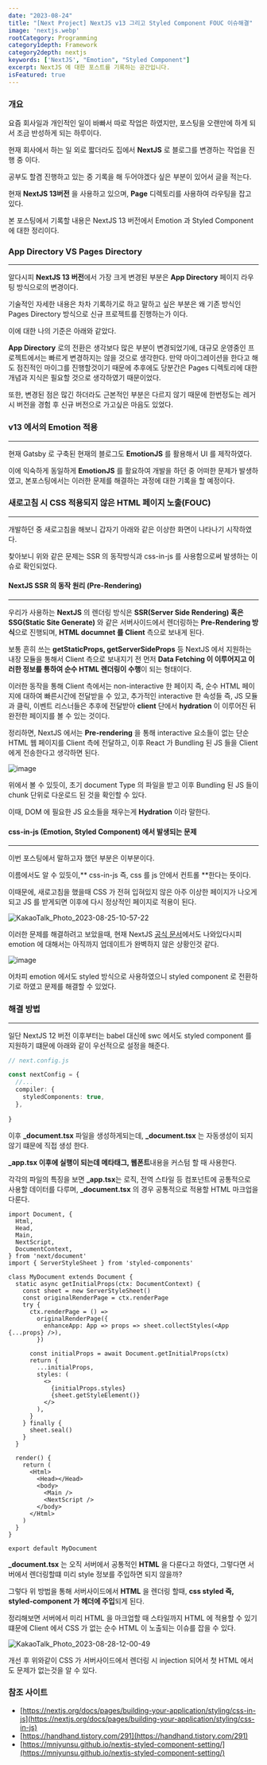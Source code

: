 ```yaml
---
date: "2023-08-24"
title: "[Next Project] NextJS v13 그리고 Styled Component FOUC 이슈해결"
image: 'nextjs.webp'
rootCategory: Programming
category1depth: Framework
category2depth: nextjs
keywords: ['NextJS', "Emotion", "Styled Component"]
excerpt: NextJS 에 대한 포스트를 기록하는 공간입니다.
isFeatured: true
---
```




### 개요

요즘 회사일과 개인적인 일이 바빠서 따로 작업은 하였지만, 포스팅을 오랜만에 하게 되서 조금 반성하게 되는 하루이다.

현재 회사에서 하는 일 외로 짧더라도 집에서 **NextJS** 로 블로그를 변경하는 작업을 진행 중 이다.

공부도 할겸 진행하고 있는 중 기록을 해 두어야겠다 싶은 부분이 있어서 글을 적는다.

현재 **NextJS 13버전** 을 사용하고 있으며, **Page** 디렉토리를 사용하여 라우팅을 잡고 있다.

본 포스팅에서 기록할 내용은 NextJS 13 버전에서 Emotion 과 Styled Component 에 대한 정리이다.

### App Directory VS Pages Directory
---

알다시피 **NextJS 13 버전**에서 가장 크게 변경된 부분은 **App Directory** 페이지 라우팅 방식으로의 변경이다.

기술적인 자세한 내용은 차차 기록하기로 하고 말하고 싶은 부분은 왜 기존 방식인 Pages Directory 방식으로 신규 프로젝트를 진행하는가 이다.

이에 대한 나의 기준은 아래와 같았다.

**App Directory** 로의 전환은 생각보다 많은 부분이 변경되었기에, 대규모 운영중인 프로젝트에서는 빠르게 변경하지는 않을 것으로 생각한다.
만약 마이그레이션을 한다고 해도 점진적인 마이그를 진행할것이기 때문에 추후에도 당분간은 Pages 디렉토리에 대한 개념과 지식은 필요할 것으로 생각하였기 때문이었다.

또한, 변경된 점은 많긴 하더라도 근본적인 부분은 다르지 않기 때문에 한번정도는 레거시 버전을 경험 후 신규 버전으로 가고싶은 마음도 있었다.

### v13 에서의 Emotion 적용
---

현재 Gatsby 로 구축된 현재의 블로그도 **EmotionJS** 를 활용해서 UI 를 제작하였다.

이에 익숙하게 동일하게 **EmotionJS** 를 활요하여 개발을 하던 중 어떠한 문제가 발생하였고, 본포스팅에서는 이러한 문제를 해결하는 과정에 대한 기록을 할 예정이다.

### 새로고침 시 CSS 적용되지 않은 HTML 페이지 노출(FOUC)
---

개발하던 중 새로고침을 해보니 갑자기 아래와 같은 이상한 화면이 나타나기 시작하였다.

찾아보니 위와 같은 문제는 SSR 의 동작방식과 css-in-js 를 사용함으로써 발생하는 이슈로 확인되었다.

#### NextJS SSR 의 동작 원리 (Pre-Rendering)
---

우리가 사용하는 **NextJS** 의 렌더링 방식은 **SSR(Server Side Rendering) 혹은 SSG(Static Site Generate)** 와 같은 서버사이드에서 렌더링하는 **Pre-Rendering 방식**으로 진행되며, **HTML documnet 를 Client** 측으로 보내게 된다.

보통 흔히 쓰는 **getStaticProps, getServerSideProps** 등 NextJS 에서 지원하는 내장 모듈을 통해서 Client 측으로 보내지기 전 먼저 **Data Fetching 이 이루어지고 이러한 정보를 통하여 순수 HTML 렌더링이 수행**이 되는 형태이다.

이러한 동작을 통해 Client 측에서는 non-interactive 한 페이지 즉, 순수 HTML 페이지에 대하여 빠른시간에 전달받을 수 있고, 추가적인 interactive 한 속성들 즉, JS 모듈과 클릭, 이벤트 리스너들은 추후에 전달받아 **client** 단에서 **hydration** 이 이루어진 뒤 완전한 페이지를 볼 수 있는 것이다.

정리하면, NextJS 에서는 **Pre-rendering** 을 통해 interactive 요소들이 없는 단순 HTML 웹 페이지를 Client 측에 전달하고, 이후 React 가 Bundling 된 JS 들을 Client 에게 전송한다고 생각하면 된다.

![image](https://github.com/jjou33/next-hippo-blog/assets/56063287/1755586c-eba7-426d-9f6a-fd32538ab97c)

위에서 볼 수 있듯이, 초기 document Type 의 파일을 받고 이후 Bundling 된 JS 들이 chunk 단위로 다운로드 된 것을 확인할 수 있다.

이때, DOM 에 필요한 JS 요소들을 채우는게 **Hydration** 이라 말한다.

#### css-in-js (Emotion, Styled Component) 에서 발생되는 문제
---

이번 포스팅에서 말하고자 했던 부분은 이부분이다.

이름에서도 알 수 있듯이,** css-in-js 즉, css 를 js 안에서 컨트롤 **한다는 뜻이다.

이때문에, 새로고침을 했을때 CSS 가 전혀 입혀있지 않은 아주 이상한 페이지가 나오게되고 JS 를 받게되면 이후에 다시 정상적인 페이지로 적용이 된다.

![KakaoTalk_Photo_2023-08-25-10-57-22](https://github.com/jjou33/next-hippo-blog/assets/56063287/26a7a16f-5ab7-4035-8348-956bf1d25a65)

이러한 문제를 해결하려고 보았을때, 현재 NextJS [공식 문서](https://nextjs.org/docs/pages/building-your-application/styling/css-in-js)에서도 나와있다시피 emotion 에 대해서는 아직까지 업데이트가 완벽하지 않은 상황인것 같다.

![image](https://github.com/jjou33/next-hippo-blog/assets/56063287/1e77d6cd-5075-4063-95a9-7a6e67c8b477)

어차피 emotion 에서도 styled 방식으로 사용하였으니 styled component 로 전환하기로 하였고 문제를 해결할 수 있었다.


### 해결 방법
---

일단 NextJS 12 버전 이후부터는 babel 대신에 swc 에서도 styled component 를 지원하기 떄문에 아래와 같이 우선적으로 설정을 해준다.

```ts
// next.config.js

const nextConfig = {
  //...
  compiler: {
    styledComponents: true,
  },
  
}
```
이후 **_document.tsx** 파일을 생성하게되는데, **_document.tsx** 는 자동생성이 되지 않기 떄문에 직접 생성 한다.

**_app.tsx 이후에 실행이 되는데 메타태그, 웹폰트**내용을 커스텀 할 때 사용한다.

각각의 파일의 특징을 보면 **_app.tsx**는 로직, 전역 스타일 등 컴포넌트에 공통적으로 사용할 데이터를 다루며, **_document.tsx** 의 경우 공통적으로 적용할 HTML 마크업을 다룬다.

```tsx
import Document, {
  Html,
  Head,
  Main,
  NextScript,
  DocumentContext,
} from 'next/document'
import { ServerStyleSheet } from 'styled-components'

class MyDocument extends Document {
  static async getInitialProps(ctx: DocumentContext) {
    const sheet = new ServerStyleSheet()
    const originalRenderPage = ctx.renderPage
    try {
      ctx.renderPage = () =>
        originalRenderPage({
          enhanceApp: App => props => sheet.collectStyles(<App {...props} />),
        })

      const initialProps = await Document.getInitialProps(ctx)
      return {
        ...initialProps,
        styles: (
          <>
            {initialProps.styles}
            {sheet.getStyleElement()}
          </>
        ),
      }
    } finally {
      sheet.seal()
    }
  }

  render() {
    return (
      <Html>
        <Head></Head>
        <body>
          <Main />
          <NextScript />
        </body>
      </Html>
    )
  }
}

export default MyDocument

```
**_document.tsx** 는 오직 서버에서 공통적인 **HTML** 을 다룬다고 하였다, 그렇다면 서버에서 렌더링할떄 미리 style 정보를 주입하면 되지 않을까?

그렇다 위 방법을 통해 서버사이드에서 **HTML** 을 렌더링 할때, **css styled 즉, styled-component 가 헤더에 주입**되게 된다.

정리해보면 서버에서 미리 HTML 을 마크업할 때 스타일까지 HTML 에 적용할 수 있기 떄문에 Client 에서 CSS 가 없는 순수 HTML 이 노출되는 이슈를 잡을 수 있다.

![KakaoTalk_Photo_2023-08-28-12-00-49](https://github.com/jjou33/next-hippo-blog/assets/56063287/02733a33-8d57-4973-9163-d22816b7590f)

개선 후 위와같이 CSS 가 서버사이드에서 렌더링 시 injection 되어서 첫 HTML 에서도 문제가 없는것을 알 수 있다.

### 참조 사이트

- [https://nextjs.org/docs/pages/building-your-application/styling/css-in-js](https://nextjs.org/docs/pages/building-your-application/styling/css-in-js)
- [https://handhand.tistory.com/291](https://handhand.tistory.com/291)
- [https://mniyunsu.github.io/nextjs-styled-component-setting/](https://mniyunsu.github.io/nextjs-styled-component-setting/)

